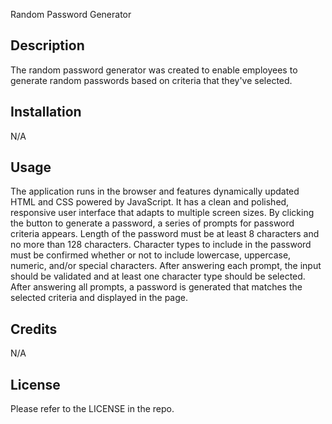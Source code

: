 Random Password Generator

## Description

The random password generator was created to enable employees to generate random passwords based on criteria that they've selected. 

## Installation

N/A

## Usage

The application runs in the browser and features dynamically updated HTML and CSS powered by JavaScript. It has a clean and polished, responsive user interface that adapts to multiple screen sizes.
By clicking the button to generate a password, a series of prompts for password criteria appears. 
Length of the password must be at least 8 characters and no more than 128 characters. 
Character types to include in the password must be confirmed whether or not to include lowercase, uppercase, numeric, and/or special characters.
After answering each prompt, the input should be validated and at least one character type should be selected.
After answering all prompts, a password is generated that matches the selected criteria and displayed in the page.


## Credits

N/A

## License

Please refer to the LICENSE in the repo.
